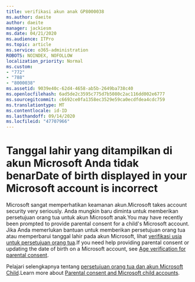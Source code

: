 ```yaml
---
title: verifikasi akun anak GP8000038
ms.author: daeite
author: daeite
manager: jackiesm
ms.date: 04/21/2020
ms.audience: ITPro
ms.topic: article
ms.service: o365-administration
ROBOTS: NOINDEX, NOFOLLOW
localization_priority: Normal
ms.custom:
- "772"
- "788"
- "8000038"
ms.assetid: 9039e40c-62d4-4658-ab5b-2649ba738c40
ms.openlocfilehash: 6ad5de2c3595c775d7b5080c2ac116dd002e6777
ms.sourcegitcommit: c6692ce0fa1358ec3529e59ca0ecdfdea4cdc759
ms.translationtype: MT
ms.contentlocale: id-ID
ms.lasthandoff: 09/14/2020
ms.locfileid: "47707966"
---
```

# <a name="date-of-birth-displayed-in-your-microsoft-account-is-incorrect"></a><span data-ttu-id="c9b4b-102">Tanggal lahir yang ditampilkan di akun Microsoft Anda tidak benar</span><span class="sxs-lookup"><span data-stu-id="c9b4b-102">Date of birth displayed in your Microsoft account is incorrect</span></span>

<span data-ttu-id="c9b4b-103">Microsoft sangat memperhatikan keamanan akun.</span><span class="sxs-lookup"><span data-stu-id="c9b4b-103">Microsoft takes account security very seriously.</span></span> <span data-ttu-id="c9b4b-104">Anda mungkin baru diminta untuk memberikan persetujuan orang tua untuk akun Microsoft anak.</span><span class="sxs-lookup"><span data-stu-id="c9b4b-104">You may have recently been prompted to provide parental consent for a child's Microsoft account.</span></span> <span data-ttu-id="c9b4b-105">Jika Anda memerlukan bantuan untuk memberikan persetujuan orang tua atau memperbarui tanggal lahir pada akun Microsoft, lihat [verifikasi usia untuk persetujuan orang tua](https://go.microsoft.com/fwlink/p/?linkid=874364).</span><span class="sxs-lookup"><span data-stu-id="c9b4b-105">If you need help providing parental consent or updating the date of birth on a Microsoft account, see [Age verification for parental consent](https://go.microsoft.com/fwlink/p/?linkid=874364).</span></span>
  
<span data-ttu-id="c9b4b-106">Pelajari selengkapnya tentang [persetujuan orang tua dan akun Microsoft Child](https://go.microsoft.com/fwlink/p/?linkid=874365).</span><span class="sxs-lookup"><span data-stu-id="c9b4b-106">Learn more about [Parental consent and Microsoft child accounts](https://go.microsoft.com/fwlink/p/?linkid=874365).</span></span>
  